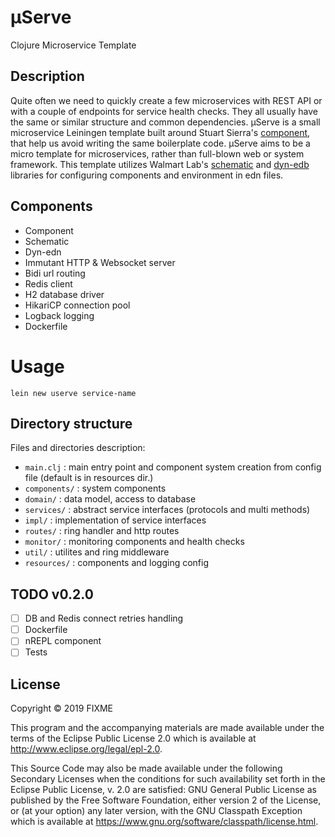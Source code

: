 # μServe

Clojure Microservice Template

## Description

Quite often we need to quickly create a few microservices with REST API or with a couple of endpoints for service health checks. They all usually have the same or similar structure and common dependencies. μServe is a small microservice Leiningen template built around Stuart Sierra's [component](https://github.com/stuartsierra/component), that help us avoid writing the same boilerplate code. μServe aims to be a micro template for microservices, rather than full-blown web or system framework. This template utilizes Walmart Lab's [schematic](https://github.com/walmartlabs/schematic) and [dyn-edb](https://github.com/walmartlabs/dyn-edn) libraries for configuring components and environment in edn files. 

## Components

- Component
- Schematic
- Dyn-edn
- Immutant HTTP & Websocket server
- Bidi url routing
- Redis client
- H2 database driver
- HikariCP connection pool
- Logback logging
- Dockerfile

# Usage

``` shell
lein new userve service-name
```

## Directory structure

Files and directories description:
- `main.clj` : main entry point and component system creation from config file (default is in resources dir.)
- `components/` : system components
- `domain/` : data model, access to database
- `services/` : abstract service interfaces (protocols and multi methods)
- `impl/` : implementation of service interfaces
- `routes/` : ring handler and http routes
- `monitor/` : monitoring components and health checks
- `util/` : utilites and ring middleware
- `resources/` : components and logging config

## TODO v0.2.0

- [ ] DB and Redis connect retries handling
- [ ] Dockerfile
- [ ] nREPL component
- [ ] Tests

## License

Copyright © 2019 FIXME

This program and the accompanying materials are made available under the
terms of the Eclipse Public License 2.0 which is available at
http://www.eclipse.org/legal/epl-2.0.

This Source Code may also be made available under the following Secondary
Licenses when the conditions for such availability set forth in the Eclipse
Public License, v. 2.0 are satisfied: GNU General Public License as published by
the Free Software Foundation, either version 2 of the License, or (at your
option) any later version, with the GNU Classpath Exception which is available
at https://www.gnu.org/software/classpath/license.html.
